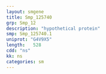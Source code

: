 ```yaml
---
layout: smgene
title: Smp_125740
grp: Smp_12
description: "hypothetical protein"
smp: Smp_125740.1
uniprot: "G4V9X5"
length:   528
cdd: "ns"
kk: ns
categories: sm
---
```

